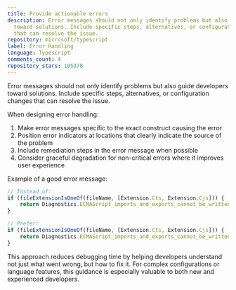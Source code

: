 ```yaml
---
title: Provide actionable errors
description: Error messages should not only identify problems but also guide developers
  toward solutions. Include specific steps, alternatives, or configuration changes
  that can resolve the issue.
repository: microsoft/typescript
label: Error Handling
language: Typescript
comments_count: 4
repository_stars: 105378
---
```


Error messages should not only identify problems but also guide developers toward solutions. Include specific steps, alternatives, or configuration changes that can resolve the issue.

When designing error handling:
1. Make error messages specific to the exact construct causing the error
2. Position error indicators at locations that clearly indicate the source of the problem
3. Include remediation steps in the error message when possible
4. Consider graceful degradation for non-critical errors where it improves user experience

Example of a good error message:
```typescript
// Instead of:
if (fileExtensionIsOneOf(fileName, [Extension.Cts, Extension.Cjs])) {
    return Diagnostics.ECMAScript_imports_and_exports_cannot_be_written_in_a_CommonJS_file_under_verbatimModuleSyntax;
}

// Prefer:
if (fileExtensionIsOneOf(fileName, [Extension.Cts, Extension.Cjs])) {
    return Diagnostics.ECMAScript_imports_and_exports_cannot_be_written_in_a_CommonJS_file_under_verbatimModuleSyntax_Adjust_the_type_field_in_the_nearest_package_json_to_make_this_file_an_ECMAScript_module_or_adjust_your_verbatimModuleSyntax_module_and_moduleResolution_settings_in_TypeScript;
}
```

This approach reduces debugging time by helping developers understand not just what went wrong, but how to fix it. For complex configurations or language features, this guidance is especially valuable to both new and experienced developers.